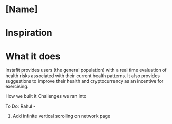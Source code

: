 # [Name]
# Inspiration

# What it does
Instafit provides users (the general population) with a real time evaluation of health risks associated with their current health patterns. It also provides suggestions to improve their health and cryptocurrency as an incentive for exercising.

How we built it
Challenges we ran into



To Do:
Rahul - 
1. Add infinite vertical scrolling on network page





